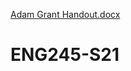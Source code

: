 [Adam Grant Handout.docx](https://github.com/suchurchill/ENG245-S21/files/7048576/Adam.Grant.Handout.docx)
# ENG245-S21
